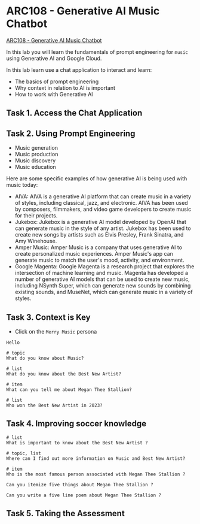 # ARC108 - Generative AI Music Chatbot

[ARC108 - Generative AI Music Chatbot](https://www.cloudskillsboost.google/games/4713/labs/30679)

In this lab you will learn the fundamentals of prompt engineering for `music` using Generative AI and Google Cloud.

In this lab learn use a chat application to interact and learn:

* The basics of prompt engineering
* Why context in relation to AI is important
* How to work with Generative AI

## Task 1. Access the Chat Application

## Task 2. Using Prompt Engineering

* Music generation
* Music production
* Music discovery
* Music education

Here are some specific examples of how generative AI is being used with music today:

* AIVA: AIVA is a generative AI platform that can create music in a variety of styles, including classical, jazz, and electronic. AIVA has been used by composers, filmmakers, and video game developers to create music for their projects.
* Jukebox: Jukebox is a generative AI model developed by OpenAI that can generate music in the style of any artist. Jukebox has been used to create new songs by artists such as Elvis Presley, Frank Sinatra, and Amy Winehouse.
* Amper Music: Amper Music is a company that uses generative AI to create personalized music experiences. Amper Music's app can generate music to match the user's mood, activity, and environment.
* Google Magenta: Google Magenta is a research project that explores the intersection of machine learning and music. Magenta has developed a number of generative AI models that can be used to create new music, including NSynth Super, which can generate new sounds by combining existing sounds, and MuseNet, which can generate music in a variety of styles.

## Task 3. Context is Key

* Click on the `Merry Music` persona

```text
Hello

# topic
What do you know about Music?

# list
What do you know about the Best New Artist?

# item
What can you tell me about Megan Thee Stallion?

# list
Who won the Best New Artist in 2023?
```

## Task 4. Improving soccer knowledge

```text
# list
What is important to know about the Best New Artist ?

# topic, list
Where can I find out more information on Music and Best New Artist?

# item
Who is the most famous person associated with Megan Thee Stallion ?

Can you itemize five things about Megan Thee Stallion ?

Can you write a five line poem about Megan Thee Stallion ?
```

## Task 5. Taking the Assessment
